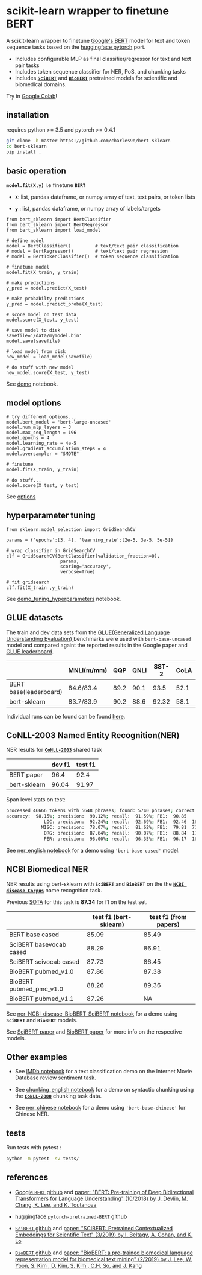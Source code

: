 # scikit-learn wrapper to finetune BERT


 A scikit-learn wrapper to finetune [Google's BERT](https://github.com/google-research/bert) model for text and token sequence tasks based on the [huggingface pytorch](https://github.com/huggingface/pytorch-pretrained-BERT) port.

* Includes configurable MLP as final classifier/regressor for text and text pair tasks
* Includes token sequence classifier for NER, PoS, and chunking tasks
* Includes  [**`SciBERT`**](https://github.com/allenai/scibert) and [**`BioBERT`**](https://github.com/dmis-lab/biobert) pretrained models for scientific  and biomedical domains.


Try in [Google Colab](https://colab.research.google.com/drive/1-wTNA-qYmOBdSYG7sRhIdOrxcgPpcl6L)!


## installation

requires python >= 3.5 and pytorch >= 0.4.1

```bash
git clone -b master https://github.com/charles9n/bert-sklearn
cd bert-sklearn
pip install .
```

## basic operation

**`model.fit(X,y)`**  i.e finetune **`BERT`**

* **`X`**: list, pandas dataframe, or numpy array of text, text pairs, or token lists

* **`y`** : list, pandas dataframe, or numpy array of labels/targets

```python3
from bert_sklearn import BertClassifier
from bert_sklearn import BertRegressor
from bert_sklearn import load_model

# define model
model = BertClassifier()         # text/text pair classification
# model = BertRegressor()        # text/text pair regression
# model = BertTokenClassifier()  # token sequence classification

# finetune model
model.fit(X_train, y_train)

# make predictions
y_pred = model.predict(X_test)

# make probabilty predictions
y_pred = model.predict_proba(X_test)

# score model on test data
model.score(X_test, y_test)

# save model to disk
savefile='/data/mymodel.bin'
model.save(savefile)

# load model from disk
new_model = load_model(savefile)

# do stuff with new model
new_model.score(X_test, y_test)
```
See [demo](https://github.com/charles9n/bert-sklearn/blob/master/demo.ipynb) notebook.

## model options

```python3
# try different options...
model.bert_model = 'bert-large-uncased'
model.num_mlp_layers = 3
model.max_seq_length = 196
model.epochs = 4
model.learning_rate = 4e-5
model.gradient_accumulation_steps = 4
model.oversampler = "SMOTE"

# finetune
model.fit(X_train, y_train)

# do stuff...
model.score(X_test, y_test)
```
See [options](https://github.com/charles9n/bert-sklearn/blob/master/Options.md)


## hyperparameter tuning

```python3
from sklearn.model_selection import GridSearchCV

params = {'epochs':[3, 4], 'learning_rate':[2e-5, 3e-5, 5e-5]}

# wrap classifier in GridSearchCV
clf = GridSearchCV(BertClassifier(validation_fraction=0),
                    params,
                    scoring='accuracy',
                    verbose=True)

# fit gridsearch
clf.fit(X_train ,y_train)
```
See [demo_tuning_hyperparameters](https://github.com/charles9n/bert-sklearn/blob/master/demo_tuning_hyperparams.ipynb) notebook.

## GLUE datasets
The train and dev data sets from the [GLUE(Generalized Language Understanding Evaluation) ](https://github.com/nyu-mll/GLUE-baselines) benchmarks were used with `bert-base-uncased` model and compared againt the reported results in the Google paper and [GLUE leaderboard](https://gluebenchmark.com/leaderboard).

|    | MNLI(m/mm)| QQP   | QNLI | SST-2| CoLA | STS-B | MRPC | RTE |
| - | - | - | - | - |- | - | - | - |
|BERT base(leaderboard) |84.6/83.4  | 89.2 | 90.1 | 93.5 | 52.1 | 87.1  | 84.8 | 66.4 |
| bert-sklearn  |83.7/83.9| 90.2 |88.6 |92.32 |58.1| 89.7 |86.8 | 64.6 |

Individual runs can be found can be found [here](https://github.com/charles9n/bert-sklearn/tree/master/glue_examples).

## CoNLL-2003 Named Entity Recognition(NER)

NER results for [**`CoNLL-2003`**](https://www.clips.uantwerpen.be/conll2003/ner/)  shared task

|    | dev f1 | test f1   |
| - | - | - |
| BERT paper| 96.4 | 92.4|
| bert-sklearn | 96.04 | 91.97|

Span level stats on test:
```bash
processed 46666 tokens with 5648 phrases; found: 5740 phrases; correct: 5173.
accuracy:  98.15%; precision:  90.12%; recall:  91.59%; FB1:  90.85
              LOC: precision:  92.24%; recall:  92.69%; FB1:  92.46  1676
             MISC: precision:  78.07%; recall:  81.62%; FB1:  79.81  734
              ORG: precision:  87.64%; recall:  90.07%; FB1:  88.84  1707
              PER: precision:  96.00%; recall:  96.35%; FB1:  96.17  1623
```
See [ner_english notebook](https://github.com/charles9n/bert-sklearn/blob/master/other_examples/ner_english.ipynb) for a demo using `'bert-base-cased'` model.

## NCBI Biomedical NER

NER results using bert-sklearn with **`SciBERT`** and **`BioBERT`** on the  the [**`NCBI disease Corpus`**](https://www.ncbi.nlm.nih.gov/pmc/articles/PMC3951655/) name recognition task.

Previous [SOTA](https://arxiv.org/pdf/1711.07908.pdf) for this task is **87.34** for f1 on the test set.



|    |  test f1 (bert-sklearn) | test f1 (from papers)  |
| - | - | - |
| BERT base cased| 85.09 | 85.49|
| SciBERT basevocab cased| 88.29 | 86.91|
| SciBERT scivocab cased| 87.73 |  86.45|
| BioBERT pubmed_v1.0 |  87.86  | 87.38|
| BioBERT pubmed_pmc_v1.0 | 88.26 |  89.36|
| BioBERT pubmed_v1.1 |87.26  | NA|

See [ner_NCBI_disease_BioBERT_SciBERT notebook](https://github.com/charles9n/bert-sklearn/blob/master/other_examples/ner_NCBI_disease_BioBERT_SciBERT.ipynb) for a demo using **`SciBERT`** and **`BioBERT`** models.

See [SciBERT paper](https://arxiv.org/pdf/1903.10676.pdf) and [BioBERT paper](https://arxiv.org/pdf/1901.08746.pdf) for more info on the respective models.

## Other examples

* See [IMDb notebook](https://github.com/charles9n/bert-sklearn/blob/master/other_examples/IMDb.ipynb) for a text classification demo on the Internet Movie Database review sentiment task.

* See [chunking_english notebook](https://github.com/charles9n/bert-sklearn/blob/master/other_examples/chunker_english.ipynb) for a demo on syntactic chunking using the [**`CoNLL-2000`**](https://www.clips.uantwerpen.be/conll2003/ner/) chunking task data.

* See [ner_chinese notebook](https://github.com/charles9n/bert-sklearn/blob/master/other_examples/ner_chinese.ipynb) for a demo using `'bert-base-chinese'` for Chinese NER.


## tests

Run tests with pytest :
```bash
python -m pytest -sv tests/
```

## references

* [Google `BERT` github](https://github.com/google-research/bert)  and [paper: "BERT: Pre-training of Deep Bidirectional Transformers for Language Understanding" (10/2018) by
J. Devlin, M. Chang, K. Lee, and K. Toutanova](https://arxiv.org/abs/1810.04805)

* [huggingface `pytorch-pretrained-BERT` github](https://github.com/huggingface/pytorch-pretrained-BERT)

* [`SciBERT` github](https://github.com/allenai/scibert) and [paper: "SCIBERT: Pretrained Contextualized Embeddings for Scientific Text" (3/2019) by I. Beltagy, A. Cohan, and  K. Lo](https://arxiv.org/pdf/1903.10676.pdf)

* [`BioBERT` github](https://github.com/dmis-lab/biobert) and [paper: "BioBERT: a pre-trained biomedical language representation model for biomedical text mining" (2/2019) by J. Lee, W. Yoon, S. Kim , D. Kim, S. Kim , C.H. So, and J. Kang
](https://arxiv.org/pdf/1901.08746.pdf)  

